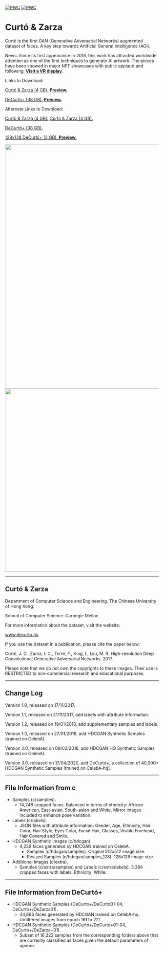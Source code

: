 [![PWC](https://img.shields.io/endpoint.svg?url=https://paperswithcode.com/badge/high-resolution-deep-convolutional-generative/image-generation-on-celeba-128x128)](https://paperswithcode.com/sota/image-generation-on-celeba-128x128?p=high-resolution-deep-convolutional-generative)
[![PWC](https://img.shields.io/endpoint.svg?url=https://paperswithcode.com/badge/high-resolution-deep-convolutional-generative/image-generation-on-celeba-64x64)](https://paperswithcode.com/sota/image-generation-on-celeba-64x64?p=high-resolution-deep-convolutional-generative)

# Curtó & Zarza
Curtó is the first GAN (Generative Adversarial Networks) augmented dataset of faces. A key step towards Artificial General Intelligence (AGI).

News: Since its first appearance in 2018, this work has attracted worldwide attention as one of the first techniques to generate AI artwork. The pieces have been showed in major NFT showcases with public applaud and following. <a href="https://oncyber.io/decurto"><strong>Visit a VR display</strong></a>. 

Links to Download:

<a href="https://drive.google.com/open?id=1q-FC_wztJ5vRHnb5zu7EzTN89xoBXr1-">Curtó & Zarza (4 GB).</a>
<a href="https://share.weiyun.com/5CgohW5"><strong>Preview.</strong></a>

<a href="https://www.dropbox.com/s/nchho774n3q4c5d/DeCurto%2B_17_04_2020.zip?dl=0">DeCurtó+ (38 GB).</a>
<a href="https://drive.google.com/drive/folders/1ZTixVobE82fNab7LQz6BRT_jnMbXoGcF?usp=sharing"><strong>Preview.</strong></a>

Alternate Links to Download:

<a href="https://share.weiyun.com/5lAgqlG">Curtó & Zarza (4 GB).</a>
<a href="https://share.weiyun.com/5kcGahm">Curtó & Zarza (4 GB).</a>

<a href="https://www.dezarza.tw/DeCurto+/DeCurto+_17_04_2020.zip">DeCurtó+ (38 GB).</a>

<a href="https://share.weiyun.com/5xhMlpF">128x128 DeCurtó+ (2 GB). <strong>Preview.</strong></a>

<p align="center">
<img src="HDCGAN_HQ.png" width="800">
<img src="HDCGAN_table.png" width="600">
</p>

--------------------------------------------------------
Curtó & Zarza 
--------------------------------------------------------

Department of Computer Science and Engineering. 
The Chinese University of Hong Kong.

School of Computer Science.
Carnegie Mellon.

For more information about the dataset, visit the website:

  www.decurto.tw

If you use the dataset in a publication, please cite the paper below:

Curtó, J. D., Zarza, I. C., Torre, F., King, I., Lyu, M. R.
High-resolution Deep Convolutional Generative Adversarial Networks. 2017.

Please note that we do not own the copyrights to these images. Their use is RESTRICTED to non-commercial research and educational purposes.

--------------------------------------------------------
Change Log
--------------------------------------------------------

Version 1.0, released on 17/11/2017.

Version 1.1, released on 21/11/2017, add labels with attribute information.

Version 1.2, released on 19/01/2018, add supplementary samples and labels.

Version 1.3, released on 27/01/2018, add HDCGAN Synthetic Samples (trained on CelebA).

Version 2.0, released on 09/02/2018, add HDCGAN HQ Synthetic Samples (trained on CelebA).

Version 3.0, released on 17/04/2020, add DeCurtó+, a collection of 40,000+ HDCGAN Synthetic Samples (trained on CelebA-hq).

--------------------------------------------------------
File Information from c
--------------------------------------------------------

- Samples (c/samples).
  - 14,248 cropped faces. Balanced in terms of ethnicity: African American, East-asian, South-asian and White. Mirror images included to enhance pose variation.
- Labels (c/labels).
  - JSON files with attribute information: Gender, Age, Ethnicity, Hair Color, Hair Style, Eyes Color, Facial Hair, Glasses, Visible Forehead, Hair Covered and Smile.
- HDCGAN Synthetic Images (c/hdcgan).
  - 4,239 faces generated by HDCGAN trained on CelebA. 
    - Samples (c/hdcgan/samples).
        Original 512x512 image size.
    - Resized Samples (c/hdcgan/samples_128).
        128x128 image size. 
- Additional Images (c/extra).
  - Samples (c/extra/samples) and Labels (c/extra/labels).
      3,384 cropped faces with labels, Ethnicity: White.

--------------------------------------------------------
File Information from DeCurtó+
--------------------------------------------------------

- HDCGAN Synthetic Samples (DeCurto+/DeCurto01-04, DeCurto+/DeZarza01).
  - 44,896 faces generated by HDCGAN trained on CelebA-hq. Unfiltered images from epoch 161 to 221.
- HDCGAN Synthetic Samples (DeCurto+/DeCurto+01-04, DeCurto+/DeZarza+01).
  - Subset of 16,222 samples from the corresponding folders above that are correctly classified as faces given the default parameters of opencv.


